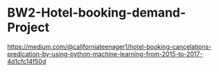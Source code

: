 # BW2-Hotel-booking-demand-Project
https://medium.com/@californiateenager1/hotel-booking-cancelations-predication-by-using-python-machine-learning-from-2015-to-2017-4d1cfc14f50d
